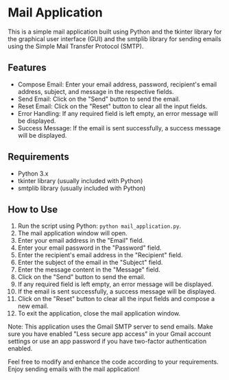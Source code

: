 # Mail Application
This is a simple mail application built using Python and the tkinter library for the graphical user interface (GUI) and the smtplib library for sending emails using the Simple Mail Transfer Protocol (SMTP).


## Features
- Compose Email: Enter your email address, password, recipient's email address, subject, and message in the respective fields.
- Send Email: Click on the "Send" button to send the email.
- Reset Email: Click on the "Reset" button to clear all the input fields.
- Error Handling: If any required field is left empty, an error message will be displayed.
- Success Message: If the email is sent successfully, a success message will be displayed.

## Requirements
- Python 3.x
- tkinter library (usually included with Python)
- smtplib library (usually included with Python)

## How to Use
1. Run the script using Python: `python mail_application.py`.
2. The mail application window will open.
3. Enter your email address in the "Email" field.
4. Enter your email password in the "Password" field.
5. Enter the recipient's email address in the "Recipient" field.
6. Enter the subject of the email in the "Subject" field.
7. Enter the message content in the "Message" field.
8. Click on the "Send" button to send the email.
9. If any required field is left empty, an error message will be displayed.
10. If the email is sent successfully, a success message will be displayed.
11. Click on the "Reset" button to clear all the input fields and compose a new email.
12. To exit the application, close the mail application window.

Note: This application uses the Gmail SMTP server to send emails. Make sure you have enabled "Less secure app access" in your Gmail account settings or use an app password if you have two-factor authentication enabled.

Feel free to modify and enhance the code according to your requirements. Enjoy sending emails with the mail application!
